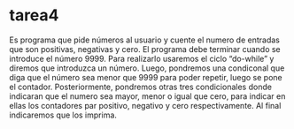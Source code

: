 # tarea4
Es programa que pide números al usuario y cuente el numero de entradas que son positivas, negativas y cero. El programa debe terminar cuando se introduce el número 9999. Para realizarlo usaremos el ciclo “do-while” y diremos que introduzca un número. Luego, pondremos una condiconal que diga que el número sea menor que 9999 para poder repetir, luego se pone el contador. Posteriormente, pondremos otras tres condicionales donde indicaran que el numero sea mayor, menor o igual que cero, para indicar en ellas los contadores par positivo, negativo y cero respectivamente. Al final indicaremos que los imprima.
